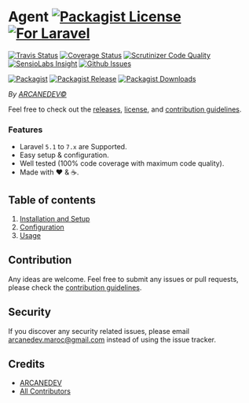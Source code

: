 # Agent  [![Packagist License][badge_license]](LICENSE.md) [![For Laravel][badge_laravel]][link-github-repo]

[![Travis Status][badge_build]][link-travis]
[![Coverage Status][badge_coverage]][link-scrutinizer]
[![Scrutinizer Code Quality][badge_quality]][link-scrutinizer]
[![SensioLabs Insight][badge_insight]][link-insight]
[![Github Issues][badge_issues]][link-github-issues]

[![Packagist][badge_package]][link-packagist]
[![Packagist Release][badge_release]][link-packagist]
[![Packagist Downloads][badge_downloads]][link-packagist]

*By [ARCANEDEV&copy;](http://www.arcanedev.net/)*

Feel free to check out the [releases](https://github.com/ARCANEDEV/Agent/releases), [license](LICENSE.md), and [contribution guidelines](CONTRIBUTING.md).

### Features

  * Laravel `5.1` to `7.x` are Supported.
  * Easy setup & configuration.
  * Well tested (100% code coverage with maximum code quality).
  * Made with :heart: &amp; :coffee:.

## Table of contents

  1. [Installation and Setup](_docs/1-Installation-and-Setup.md)
  2. [Configuration](_docs/2-Configuration.md)
  3. [Usage](_docs/3-Usage.md)

## Contribution

Any ideas are welcome. Feel free to submit any issues or pull requests, please check the [contribution guidelines](CONTRIBUTING.md).

## Security

If you discover any security related issues, please email arcanedev.maroc@gmail.com instead of using the issue tracker.

## Credits

- [ARCANEDEV][link-author]
- [All Contributors][link-contributors]

[badge_license]:     https://img.shields.io/packagist/l/arcanedev/agent.svg?style=flat-square
[badge_laravel]:     https://img.shields.io/badge/Laravel-5.1%20to%207.x-orange.svg?style=flat-square
[badge_build]:       https://img.shields.io/travis/ARCANEDEV/Agent.svg?style=flat-square
[badge_coverage]:    https://img.shields.io/scrutinizer/coverage/g/ARCANEDEV/Agent.svg?style=flat-square
[badge_quality]:     https://img.shields.io/scrutinizer/g/ARCANEDEV/Agent.svg?style=flat-square
[badge_insight]:     https://img.shields.io/sensiolabs/i/23e75d0a-163b-4c4c-a31c-1c0c8d14a9c4.svg?style=flat-square
[badge_issues]:      https://img.shields.io/github/issues/ARCANEDEV/Agent.svg?style=flat-square
[badge_package]:     https://img.shields.io/badge/package-arcanedev/agent-blue.svg?style=flat-square
[badge_release]:     https://img.shields.io/packagist/v/arcanedev/agent.svg?style=flat-square
[badge_downloads]:   https://img.shields.io/packagist/dt/arcanedev/agent.svg?style=flat-square

[link-author]:        https://github.com/arcanedev-maroc
[link-github-repo]:   https://github.com/ARCANEDEV/Agent
[link-github-issues]: https://github.com/ARCANEDEV/Agent/issues
[link-contributors]:  https://github.com/ARCANEDEV/Agent/graphs/contributors
[link-packagist]:     https://packagist.org/packages/arcanedev/agent
[link-travis]:        https://travis-ci.org/ARCANEDEV/Agent
[link-scrutinizer]:   https://scrutinizer-ci.com/g/ARCANEDEV/Agent/?branch=master
[link-insight]:       https://insight.sensiolabs.com/projects/23e75d0a-163b-4c4c-a31c-1c0c8d14a9c4
